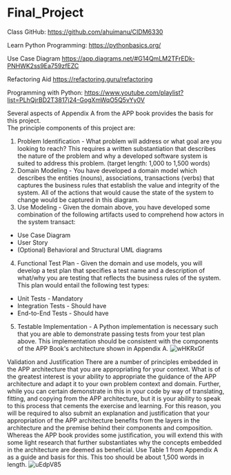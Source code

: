 # Final_Project
Class GitHub: https://github.com/ahuimanu/CIDM6330



Learn Python Programming: https://pythonbasics.org/

Use Case Diagram
https://app.diagrams.net/#G14QmLM2TFrEDk-PNHWK2ss9Ea759zfEZC

Refactoring Aid
https://refactoring.guru/refactoring

Programming with Python: https://www.youtube.com/playlist?list=PLhQjrBD2T3817j24-GogXmWqO5Q5vYy0V

Several aspects of Appendix A from the APP book provides the basis for this project.  
The principle components of this project are:
1. Problem Identification - What problem will address or what goal are you looking to reach? This requires a written substantiation that describes the nature of the problem and why a developed software system is suited to address this problem. (target length: 1,000 to 1,500 words)
2. Domain Modeling - You have developed a domain model which describes the entities (nouns), associations, transactions (verbs) that captures the business rules that establish the value and integrity of the system.  All of the actions that would cause the state of the system to change would be captured in this diagram.
3. Use Modeling - Given the domain above, you have developed some combination of the following artifacts used to comprehend how actors in the system transact:
  - Use Case Diagram
  - User Story
  - (Optional) Behavioral and Structural UML diagrams
4. Functional Test Plan - Given the domain and use models, you will develop a test plan that specifies a test name and a description of what/why you are testing that reflects the business rules of the system.  This plan would entail the following test types:
  - Unit Tests - Mandatory
  - Integration Tests - Should have
  - End-to-End Tests - Should have
5. Testable Implementation - A Python implementation is necessary such that you are able to demonstrate passing tests from your test plan above.  This implementation should be consistent with the components of the APP Book's architecture shown in Appendix A.
![wHKRxGf](https://user-images.githubusercontent.com/74974174/226179922-f25fad53-fdd1-49b9-8154-4277b289b049.jpg)


Validation and Justification
There are a number of principles embedded in the APP architecture that you are appropriating for your context.  What is of the greatest interest is your ability to appropriate the guidance of the APP architecture and adapt it to your own problem context and domain.  Further, while you can certain demonstrate in this in your code by way of translating, fitting, and copying from the APP architecture, but it is your ability to speak to this process that cements the exercise and learning.  For this reason, you will be required to also submit an explanation and justification that your appropriation of the APP architecture benefits from the layers in the architecture and the premise behind their components and composition.  Whereas the APP book provides some justification, you will extend this with some light research that further substantiates why the concepts embedded in the architecture are deemed as beneficial.  Use Table 1 from Appendix A as a guide and basis for this.  This too should be about 1,500 words in length.
![uEdpV85](https://user-images.githubusercontent.com/74974174/226179839-72442b98-e009-47cc-a38e-04e202d57ff3.jpg)

